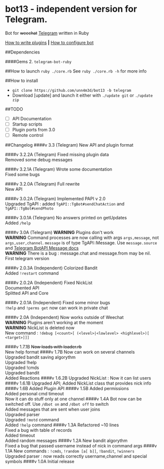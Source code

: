 # bot13 - independent version for Telegram.
Bot for <s>weechat</s> [Telegram](https://telegram.org) written in Ruby<br>

[How to write plugins](PLUGINS.md) **|** [How to configure bot](CONFIG.md)

##Dependencies

####Gems
2. `telegram-bot-ruby`

##How to launch
`ruby ./core.rb`
See `ruby ./core.rb -h` for more info

##How to install

- `git clone https://github.com/unn4m3d/bot13 -b telegram`
- Download [update] and launch it either with `./update git` or `./update zip` 


##TODO
- [ ] API Documentation
- [ ] Startup scripts
- [ ] Plugin ports from 3.0 
- [ ] Remote control

##Changelog
####v 3.3 (Telegram)
New API and plugin format

####v 3.2.2A (Telegram)
Fixed missing plugin data<br/>
Removed some debug messages

####v 3.2.1A (Telegram)
Wrote some documentation<br>
Fixed some bugs

####v 3.2.0A (Telegram)
Full rewrite<br>
New API

####v 3.0.2A (Telegram)
Implemented PAPI v 2.0<br>
Upgraded TgAPI : added `TgAPI::TgBot#sendChatAction` and `TgAPI::TgBot#sendPhoto`<br>

####v 3.0.1A (Telegram)
No answers printed on getUpdates<br>
Added `/help`

####v 3.0A (Telegram)
**WARNING** Plugins don't work<br>
**WARNING** Command processes are now calling with args `args,message`, not `args,user,channel`. `message` is of type TgAPI::Message. Use `message.source` and [Telegram BotAPI Message docs](https://core.telegram.org/bots/api#message)<br>
**WARNING** There is a bug : message.chat and message.from may be nil.
First telegram version<br>

####v 2.0.3A (Independent)
Colorized Bandit<br>
Added `!restart` command

####v 2.0.2A (Independent)
Fixed NickList<br>
Documented API<br>
Splitted API and Core 

####v 2.0.1A (Independent)
Fixed some minor bugs<br>
`!help` and `!perms get` now can work in private chat

####v 2.0A (Independent)
Now works outside of Weechat<br>
**WARNING** Plugins aren't working at the moment<br>
**WARNING** NickList is deleted now<br>
New command : `!debug [<count>[ (<level>|<lowlevel> <highlevel>)[ <target>]]]`

####v 1.7.1B
<s>Now loads with loader.rb</s><br>
New help format
####v 1.7B
Now can work on several channels<br>
Upgraded bandit saving algorythm<br>
Upgraded !help<br>
Upgraded !cmds<br>
Upgraded bandit<br>
Added Reactions
####v 1.6.2B
Upgraded NickList : Now it can list users
####v 1.6.1B
Upgraded API; Added NickList class that provides nick info
####v 1.6B
Added Plugin API
####v 1.5B
Added permissions<br>
Added personal cmd timeout<br>
Now it can do stuff only at one channel
####v 1.4A
Bot now can be switched off. Use `/dbot on` and `/dbot off` to switch<br>
Added messages that are sent when user joins<br>
Upgraded parser<br>
Upgraded `!motd` command<br>
Added `!help` command
####v 1.3A
Refactored ~10 lines<br>
Fixed a bug with table of records<br>
Added timeout<br>
Added random messages
####v 1.2A
New bandit algorythm<br>
Fixed a bug that passed username instead of nick in command args
####v 1.1A 
New commands : `!cmds`, `!random [a[ b]]`, `!bandit`, `!winners`<br>
Upgraded parser : now reads correctly username,channel and special symbols
####v 1.0A
Initial release

